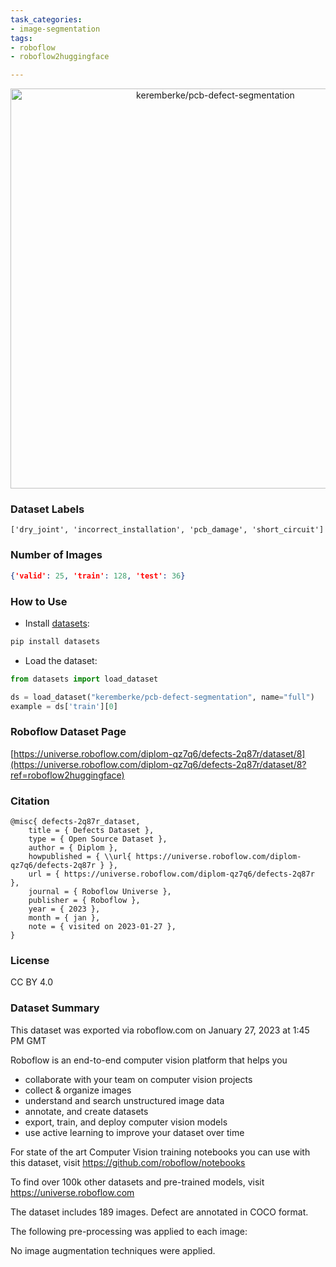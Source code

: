 ```yaml
---
task_categories:
- image-segmentation
tags:
- roboflow
- roboflow2huggingface

---
```


<div align="center">
  <img width="640" alt="keremberke/pcb-defect-segmentation" src="https://huggingface.co/datasets/keremberke/pcb-defect-segmentation/resolve/main/thumbnail.jpg">
</div>

### Dataset Labels

```
['dry_joint', 'incorrect_installation', 'pcb_damage', 'short_circuit']
```


### Number of Images

```json
{'valid': 25, 'train': 128, 'test': 36}
```


### How to Use

- Install [datasets](https://pypi.org/project/datasets/):

```bash
pip install datasets
```

- Load the dataset:

```python
from datasets import load_dataset

ds = load_dataset("keremberke/pcb-defect-segmentation", name="full")
example = ds['train'][0]
```

### Roboflow Dataset Page
[https://universe.roboflow.com/diplom-qz7q6/defects-2q87r/dataset/8](https://universe.roboflow.com/diplom-qz7q6/defects-2q87r/dataset/8?ref=roboflow2huggingface)

### Citation

```
@misc{ defects-2q87r_dataset,
    title = { Defects Dataset },
    type = { Open Source Dataset },
    author = { Diplom },
    howpublished = { \\url{ https://universe.roboflow.com/diplom-qz7q6/defects-2q87r } },
    url = { https://universe.roboflow.com/diplom-qz7q6/defects-2q87r },
    journal = { Roboflow Universe },
    publisher = { Roboflow },
    year = { 2023 },
    month = { jan },
    note = { visited on 2023-01-27 },
}
```

### License
CC BY 4.0

### Dataset Summary
This dataset was exported via roboflow.com on January 27, 2023 at 1:45 PM GMT

Roboflow is an end-to-end computer vision platform that helps you
* collaborate with your team on computer vision projects
* collect & organize images
* understand and search unstructured image data
* annotate, and create datasets
* export, train, and deploy computer vision models
* use active learning to improve your dataset over time

For state of the art Computer Vision training notebooks you can use with this dataset,
visit https://github.com/roboflow/notebooks

To find over 100k other datasets and pre-trained models, visit https://universe.roboflow.com

The dataset includes 189 images.
Defect are annotated in COCO format.

The following pre-processing was applied to each image:

No image augmentation techniques were applied.



